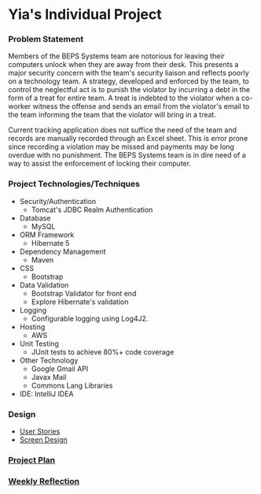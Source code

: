 # Yia's Individual Project

### Problem Statement
Members of the BEPS Systems team are notorious for leaving their computers unlock when they are away from their desk.
This presents a major security concern with the team's security liaison and reflects poorly on a technology team. A 
strategy, developed and enforced by the team, to control the neglectful act is to punish the violator by incurring a 
debt in the form of a treat for entire team. A treat is indebted to the violator when a co-worker witness the offense 
and sends an email from the violator's email to the team informing the team that the violator will bring in a treat.

Current tracking application does not suffice the need of the team and records are manually recorded through an Excel 
sheet. This is error prone since recording a violation may be missed and payments may be long overdue with no 
punishment. The BEPS Systems team is in dire need of a way to assist the enforcement of locking their computer.

### Project Technologies/Techniques
* Security/Authentication
  * Tomcat's JDBC Realm Authentication
* Database
  * MySQL
* ORM Framework
  * Hibernate 5
* Dependency Management
  * Maven
* CSS 
  * Bootstrap
* Data Validation
  * Bootstrap Validator for front end
  * Explore Hibernate's validation
* Logging
  * Configurable logging using Log4J2. 
* Hosting
  * AWS
* Unit Testing
  * JUnit tests to achieve 80%+ code coverage 
* Other Technology
  * Google Gmail API
  * Javax Mail
  * Commons Lang Libraries
* IDE: IntelliJ IDEA

### Design
* [User Stories](designDocuments/userStories.md)
* [Screen Design](designDocuments/screenDesigns.md)

### [Project Plan](ProjectPlan.md)

### [Weekly Reflection](WeeklyReflection.md)
